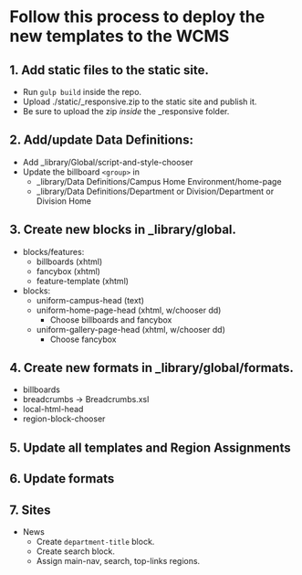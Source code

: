 # Follow this process to deploy the new templates to the WCMS

## 1. Add static files to the static site. 

- Run `gulp build` inside the repo.
- Upload ./static/_responsive.zip to the static site and publish it.
-  Be sure to upload the zip *inside* the _responsive folder.

## 2. Add/update Data Definitions:

- Add  _library/Global/script-and-style-chooser
- Update the billboard `<group>` in
	- _library/Data Definitions/Campus Home Environment/home-page
	- _library/Data Definitions/Department or Division/Department or Division Home

## 3. Create new blocks in _library/global.

- blocks/features:
	- billboards (xhtml)
	- fancybox (xhtml)
	- feature-template (xhtml)
- blocks:
	- uniform-campus-head (text)
	- uniform-home-page-head (xhtml, w/chooser dd)
		- Choose billboards and fancybox
	- uniform-gallery-page-head (xhtml, w/chooser dd)
		- Choose fancybox

## 4. Create new formats in _library/global/formats.

- billboards
- breadcrumbs -> Breadcrumbs.xsl
- local-html-head
- region-block-chooser

## 5. Update all templates and Region Assignments

## 6. Update formats

## 7. Sites

- News
	+ Create `department-title` block.
	+ Create search block.
	+ Assign main-nav, search, top-links regions.